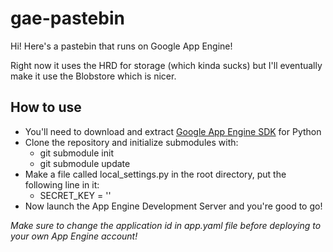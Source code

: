 # gae-pastebin
Hi! Here's a pastebin that runs on Google App Engine!

Right now it uses the HRD for storage (which kinda sucks) but I'll eventually make it use the Blobstore which is nicer.

## How to use

 * You'll need to download and extract [Google App Engine SDK](https://cloud.google.com/appengine/downloads) for Python
 * Clone the repository and initialize submodules with:
   - git submodule init
   - git submodule update
 * Make a file called local_settings.py in the root directory, put the following line in it:
   - SECRET_KEY = '<put a random string here>'
 * Now launch the App Engine Development Server and you're good to go!

_Make sure to change the application id in app.yaml file before deploying to your own App Engine account!_
